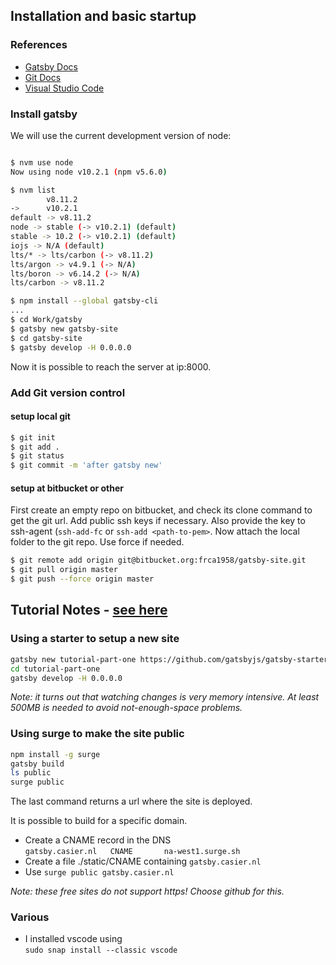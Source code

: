 ## Installation and basic startup

### References

- [Gatsby Docs](https://www.gatsbyjs.org/docs/)
- [Git Docs](https://git-scm.com/doc)
- [Visual Studio Code](https://code.visualstudio.com/docs)

### Install gatsby

We will use the current development version of node:
```sh

$ nvm use node
Now using node v10.2.1 (npm v5.6.0)

$ nvm list
        v8.11.2
->      v10.2.1
default -> v8.11.2
node -> stable (-> v10.2.1) (default)
stable -> 10.2 (-> v10.2.1) (default)
iojs -> N/A (default)
lts/* -> lts/carbon (-> v8.11.2)
lts/argon -> v4.9.1 (-> N/A)
lts/boron -> v6.14.2 (-> N/A)
lts/carbon -> v8.11.2

$ npm install --global gatsby-cli
...
$ cd Work/gatsby
$ gatsby new gatsby-site
$ cd gatsby-site
$ gatsby develop -H 0.0.0.0
```

Now it is possible to reach the server at ip:8000.

### Add Git version control

#### setup local git

```sh
$ git init
$ git add .
$ git status
$ git commit -m 'after gatsby new'
```

#### setup at bitbucket or other

First create an empty repo on bitbucket, and check its clone command to get the git url.
Add public ssh keys if necessary. Also provide the key to ssh-agent (```ssh-add-fc``` or ```ssh-add <path-to-pem>```.
Now attach the local folder to the git repo. Use force if needed.

```sh
$ git remote add origin git@bitbucket.org:frca1958/gatsby-site.git
$ git pull origin master
$ git push --force origin master
```

## Tutorial Notes - [see here](https://www.gatsbyjs.org/tutorial/)

### Using a starter to setup a new site

```sh
gatsby new tutorial-part-one https://github.com/gatsbyjs/gatsby-starter-hello-world
cd tutorial-part-one
gatsby develop -H 0.0.0.0
```

*Note: it turns out that watching changes is very memory intensive. At least 500MB is needed to avoid not-enough-space problems.*

### Using surge to make the site public

```sh
npm install -g surge
gatsby build
ls public
surge public
```
The last command returns a url where the site is deployed.

It is possible to build for a specific domain.
- Create a CNAME record in the DNS  
  ```gatsby.casier.nl	CNAME		na-west1.surge.sh```
- Create a file ./static/CNAME containing ```gatsby.casier.nl```
- Use ```surge public gatsby.casier.nl```

*Note: these free sites do not support https! Choose github for this.*

### Various

- I installed vscode using  
```sudo snap install --classic vscode```





